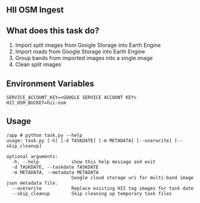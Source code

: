 HII OSM Ingest
--------------

## What does this task do?

1. Import split images from Google Storage into Earth Engine
2. Import roads from Google Storage into Earth Engine
3. Group bands from imported images into a single image
4. Clean split images



## Environment Variables

```
SERVICE_ACCOUNT_KEY=<GOOGLE SERVICE ACCOUNT KEY>
HII_OSM_BUCKET=hii-osm
```

## Usage

```
/app # python task.py --help
usage: task.py [-h] [-d TASKDATE] [-m METADATA] [--overwrite] [--skip_cleanup]

optional arguments:
  -h, --help            show this help message and exit
  -d TASKDATE, --taskdate TASKDATE
  -m METADATA, --metadata METADATA
                        Google cloud storage uri for multi-band image json metadata file.
  --overwrite           Replace existing HII tag images for task date
  --skip_cleanup        Skip cleaning up temporary task files
```